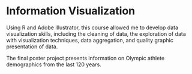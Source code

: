 # Information Visualization

Using R and Adobe Illustrator, this course allowed me to develop data visualization skills, including the cleaning of data, the exploration of data with visualization techniques, data aggregation, and quality graphic presentation of data.

The final poster project presents information on Olympic athlete demographics from the last 120 years.

